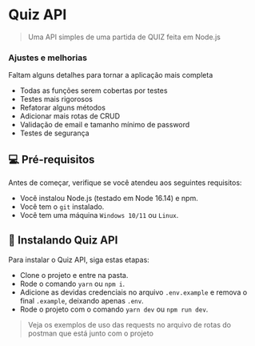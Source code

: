# Quiz API


> Uma API simples de uma partida de QUIZ feita em Node.js

### Ajustes e melhorias

Faltam alguns detalhes para tornar a aplicação mais completa

- Todas as funções serem cobertas por testes
- Testes mais rigorosos
- Refatorar alguns métodos
- Adicionar mais rotas de CRUD
- Validação de email e tamanho mínimo de password
- Testes de segurança

## 💻 Pré-requisitos

Antes de começar, verifique se você atendeu aos seguintes requisitos:
* Você instalou Node.js (testado em Node 16.14) e npm.
* Você tem o `git` instalado.
* Você tem uma máquina `Windows 10/11` ou `Linux`.


## 🚀 Instalando Quiz API

Para instalar o Quiz API, siga estas etapas:

- Clone o projeto e entre na pasta.
- Rode o comando `yarn` ou `npm i`.
- Adicione as devidas credenciais no arquivo `.env.example` e remova o final `.example`, deixando apenas `.env`.
- Rode o projeto com o comando `yarn dev` ou `npm run dev`.

> Veja os exemplos de uso das requests no arquivo de rotas do postman que está junto com o projeto
